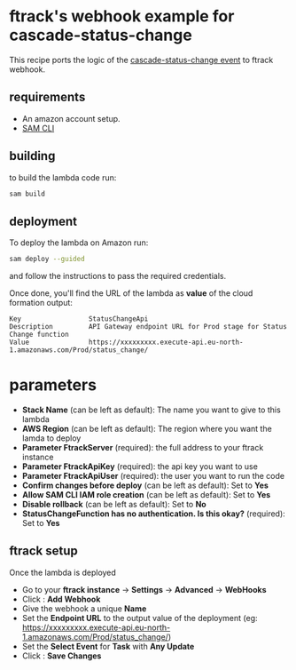 # ftrack's webhook example for cascade-status-change

This recipe ports the logic of the [cascade-status-change event](https://github.com/ftrackhq/ftrack-recipes/tree/main/python/events/cascade-status-changes-0.0.0) to ftrack webhook.

## requirements

* An amazon account setup.
* [SAM CLI](https://docs.aws.amazon.com/serverless-application-model/latest/developerguide/install-sam-cli.html)


## building
to build the lambda code run:

```bash
sam build
```


## deployment
To deploy the lambda on Amazon run:

```bash
sam deploy --guided
```

and follow the instructions to pass the required credentials.

Once done, you'll find the URL of the lambda as **value** of the cloud formation output:

```
Key                 StatusChangeApi
Description         API Gateway endpoint URL for Prod stage for Status Change function
Value               https://xxxxxxxxx.execute-api.eu-north-1.amazonaws.com/Prod/status_change/
```

# parameters

* **Stack Name** (can be left as default): The name you want to give to this lambda
* **AWS Region** (can be left as default): The region where you want the lamda to deploy
* **Parameter FtrackServer** (required): the full address to your ftrack instance
* **Parameter FtrackApiKey** (required): the api key you want to use
* **Parameter FtrackApiUser** (required): the user you want to run the code
* **Confirm changes before deploy** (can be left as default): Set to **Yes**
* **Allow SAM CLI IAM role creation** (can be left as default): Set to **Yes**
* **Disable rollback**  (can be left as default): Set to **No**
* **StatusChangeFunction has no authentication. Is this okay?**  (required): Set to **Yes**

## ftrack setup

Once the lambda is deployed 
* Go to your **ftrack instance** &rarr; **Settings** &rarr; **Advanced** &rarr; **WebHooks**
* Click : **Add Webhook**
* Give the webhook a unique **Name**
* Set the **Endpoint URL** to the output value of the deployment  (eg: https://xxxxxxxxx.execute-api.eu-north-1.amazonaws.com/Prod/status_change/)
* Set the **Select Event** for **Task** with **Any Update**
* Click : **Save Changes**